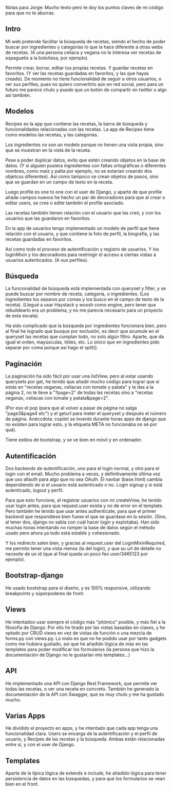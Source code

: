 Notas para Jorge: Mucho texto pero te doy los puntos claves de mi código para que no te aburras.
## Intro
Mi web pretende facilitar la búsqueda de recetas, siendo el hecho de poder buscar por ingredientes y categorías lo que la hace diferente a otras webs de recetas. (A una persona celiaca y vegana no le interesa ver recetas de espaguetis a la boloñesa, por ejemplo).

Permite crear, borrar, editar tus propias recetas. Y guardar recetas en favoritos. (Y ver las recetas guardadas en favoritos, y las que hayas creado).
De momento no tiene funcionalidad de seguir a otros usuarios, o ver sus perfiles, pues no quiero convertirlo aún en red social, pero para un futuro me parece chulo y puede que un botón de compartir en twitter o algo así también.

## Modelos
Recipes es la app que contiene las recetas, la barra de búsqueda y funcionalidades relacionadas con las recetas.
La app de Recipes tiene como modelos las recetas, y las categorías. 

Los ingredientes no son un modelo porque no tienen una vista propia, sino que se muestran en la vista de la receta. 

Pese a poder duplicar datos, evito que estén creando objetos en la base de datos. 
(Y si alguien pusiera ingredientes con faltas ortográficas o diferentes nombres, como maíz y palta por ejemplo, no se estarían creando dos objetcos diferentes).
Así como tampoco se crean objetos de pasos, sino que se guardan en un campo de texto en la receta.

Luego profile es one to one con el user de Django, y aparte de que profile añade campos nuevos he hecho un par de decoradores para que al crear o editar users, se cree o edite también el profile asociado.


Las recetas también tienen relación con el usuario que las creó, y con los usuarios que las guardaron en favoritos.

En la app de usuarios tengo implementado un modelo de perfil que tiene relación con el usuario, y que contiene la foto de perfil, la biografía, y las recetas guardadas en favoritos.

Así como todo el proceso de autentificación y registro de usuarios.
Y los loginMixin y los decoradores para restringir el acceso a ciertas vistas a usuarios autenticados. (A sus perfiles).

## Búsqueda

La funcionalidad de búsqueda está implementada con queryset y filter, y se puede buscar por nombre de receta, categoría, o ingredientes. (Los ingredientes los separos por comas y los busco en el campo de texto de la receta). 
(Llegué a usar Haystack y woosh como engine, pero tener que rebuildearlo era un problema, y no me parecía necesario para un proyecto de esta escala).

Ha sido complicado que la búsqueda por ingredientes funcionara bien, pero al final he logrado que busque por exclusión, es decir que acumule en el queryset las recetas que cumplan todo, no solo algún filtro. Aparte, que da igual el orden, mayúsculas, tildes, etc. Lo único que en ingredientes pido separar por coma porque así hago el split().

## Paginación
La paginación ha sido fácil por usar una listView, pero al estar usando querysets por get, he tenido que añadir mucho código para lograr que si estás en "recetas veganas, celiacas con tomate y patata" y le das a la página 2, no te lleve a "?page=2" de todas las recetas sino a "recetas veganas, celiacas con tomate y patata&page=2". 

(Por eso el pop (para que al volver a pasar de página no salga "page3&page4 etc") y el geturl para meter el queryset y después el número de página. Anéccdota: copilot se inventó durante horas apps de django que no existen para lograr esto, y la etiqueta META no funcionaba no sé por qué). 

Tiene estilos de bootstrap, y se ve bien en móvil y en ordenador.

## Autentificación
Dos backends de autentificación, uno para el login normal, y otro para el login con el email. Mucho problema a veces, y definitivamente última vez que uso allauth para algo que no sea OAuth.
El navbar (base.html) cambia dependiendo de si el usuario está autenticado o no. Login signup y si está autenticado, logout y perfil.

Para que esto funcione, al registrar usuarios con mi createView, he tenido usar login antes, para que request.user exista y no de error en el template. Pero también he tenido que usar antes authenticate, para que el primer backend que respondiese bien fuese el que se guardase en la sesión. (Sino, al tener dos, django no sabía con cuál hacer login y explotaba).
Han sido muchas horas intentando no romper la base de datos según el método usado pero ahora ya todo está estable y cohesionado.

Y los redirects salen bien, y gracias al request.user del LoginMixinRequired, me permito tener una vista menos (la del login), y que su url de detalle no necesite de un id (que al final queda un poco feo user/3465123 por ejemplo).

## Bootstrap-django
He usado bootstrap para el diseño, y es 100% responsive, utilizando breakpoints y súperpoderes de front. 

## Views
He intentadoo usar siempre el código más "pitónico" posible, y más fiel a la filosofía de Django. Por ello he tirado por las vistas basadas en clases, y he optado por CRUD views en vez de vistas de función o una mezcla de forms.py con views.py. 
Lo malo es que no he podido usar por tanto gadgets como me hubiera gustado, así que he añadido lógica de más en las templates para poder modificar los formularios (la persona que hizo la documentación de Django no le gustarían mis templates...)

## API 
He implementado una API con Django Rest Framework, que permite ver todas las recetas, o ver una receta en concreto. 
También he generado la documentación de la API con Swagger, que es muy chulo y me ha gustado mucho.

## Varias Apps 
He dividido el proyecto en apps, y he intentado que cada app tenga una funcionalidad clara.
Users se encarga de la autentificación y el perfil de usuario, y Recipes de las recetas y la búsqueda. Ambas están relacionadas entre sí, y con el user de Django.


## Templates
Aparte de la típica lógica de extends e include, he añadido lógica para tener persistencia de datos en las búsquedas, y para que los formularios se vean bien en el front.
